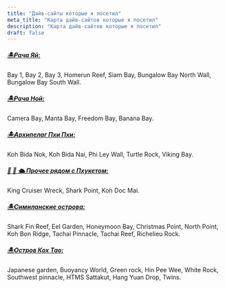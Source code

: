 ```yaml
---
title: "Дайв-сайты которые я посетил"
meta_title: "Карта дайв-сайтов которые я посетил"
description: "Карта дайв-сайтов которые я посетил"
draft: false
---
```


##### [🏝️Рача Яй:](https://www.google.com/maps/d/viewer?mid=1ouGVolaV2-RJxb5CFfh1GM77QRu6EZo&ll=7.603491027203231%2C98.36887960061125&z=15)
Bay 1, Bay 2, Bay 3, Homerun Reef, Siam Bay, Bungalow Bay North Wall, Bungalow Bay South Wall.

##### [🏝️Рача Ной:](https://www.google.com/maps/d/viewer?mid=1ouGVolaV2-RJxb5CFfh1GM77QRu6EZo&ll=7.489416744472929%2C98.32081744936083&z=14)
Camera Bay, Manta Bay, Freedom Bay, Banana Bay.

##### [🏝️Архипелаг Пхи Пхи️:](https://www.google.com/maps/d/viewer?mid=1ouGVolaV2-RJxb5CFfh1GM77QRu6EZo&ll=7.6760196318337925%2C98.77033837148025&z=14)
Koh Bida Nok, Koh Bida Nai, Phi Ley Wall, Turtle Rock, Viking Bay.

##### [🦈 🤿 🛳️ Прочее рядом с Пхукетом:](https://www.google.com/maps/d/viewer?mid=1ouGVolaV2-RJxb5CFfh1GM77QRu6EZo&ll=7.784551331317025%2C98.58718051278754&z=13)
King Cruiser Wreck, Shark Point, Koh Doc Mai.

##### [🏝Симиланские острова:](https://www.google.com/maps/d/u/0/viewer?mid=1ouGVolaV2-RJxb5CFfh1GM77QRu6EZo&ll=8.880722302181892%2C97.97832576162062&z=10)
Shark Fin Reef, Eel Garden, Honeymoon Bay, Christmas Point, North Point, Koh Bon Ridge, Tachai Pinnacle, Tachai Reef, Richelieu Rock.

##### [🏝Остров Кох Тао:](https://www.google.com/maps/d/viewer?mid=1ouGVolaV2-RJxb5CFfh1GM77QRu6EZo&ll=10.064561556374397%2C99.82568724548506&z=13)
Japanese garden, Buoyancy World, Green rock, Hin Pee Wee, White Rock, Southwest pinnacle, HTMS Sattakut, Hang Yuan Drop, Twins.

